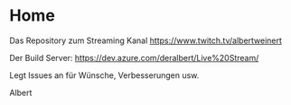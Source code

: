 # Home

Das Repository zum Streaming Kanal https://www.twitch.tv/albertweinert

Der Build Server: https://dev.azure.com/deralbert/Live%20Stream/

Legt Issues an für Wünsche, Verbesserungen usw.

Albert
